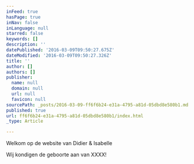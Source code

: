 ```yaml
---
inFeed: true
hasPage: true
inNav: false
inLanguage: null
starred: false
keywords: []
description: ''
datePublished: '2016-03-09T09:50:27.675Z'
dateModified: '2016-03-09T09:50:27.326Z'
title: ''
author: []
authors: []
publisher:
  name: null
  domain: null
  url: null
  favicon: null
sourcePath: _posts/2016-03-09-ff6f6b24-e31a-4795-a81d-05dbd8e580b1.md
published: true
url: ff6f6b24-e31a-4795-a81d-05dbd8e580b1/index.html
_type: Article

---
```

Welkom op de website van Didier & Isabelle

Wij kondigen de geboorte aan van XXXX!